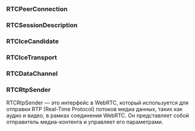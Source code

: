 ### RTCPeerConnection

### RTCSessionDescription

### RTCIceCandidate

### RTCIceTransport

### RTCDataChannel

### RTCRtpSender
RTCRtpSender — это интерфейс в WebRTC, который используется для отправки RTP (Real-Time Protocol) потоков медиа данных, таких как аудио и видео, в рамках соединения WebRTC. Он представляет собой отправитель медиа-контента и управляет его параметрами.
